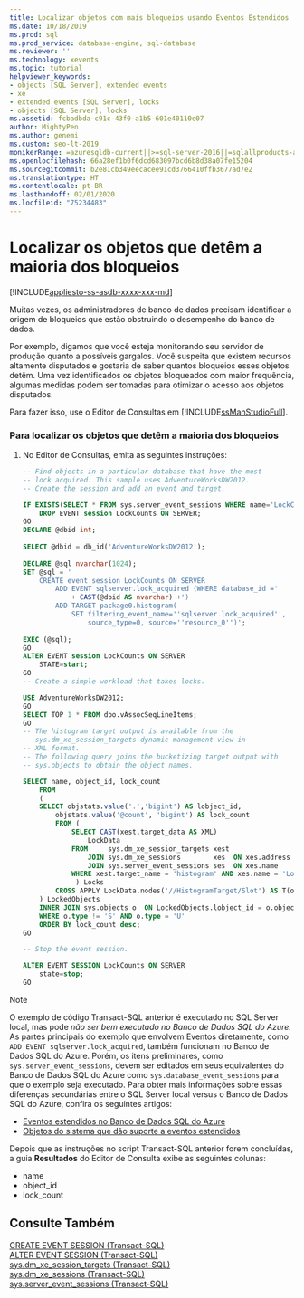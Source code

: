 ```yaml
---
title: Localizar objetos com mais bloqueios usando Eventos Estendidos
ms.date: 10/18/2019
ms.prod: sql
ms.prod_service: database-engine, sql-database
ms.reviewer: ''
ms.technology: xevents
ms.topic: tutorial
helpviewer_keywords:
- objects [SQL Server], extended events
- xe
- extended events [SQL Server], locks
- objects [SQL Server], locks
ms.assetid: fcbadbda-c91c-43f0-a1b5-601e40110e07
author: MightyPen
ms.author: genemi
ms.custom: seo-lt-2019
monikerRange: =azuresqldb-current||>=sql-server-2016||=sqlallproducts-allversions||>=sql-server-linux-2017||=azuresqldb-mi-current
ms.openlocfilehash: 66a28ef1b0f6dcd683097bcd6b8d38a07fe15204
ms.sourcegitcommit: b2e81cb349eecacee91cd3766410ffb3677ad7e2
ms.translationtype: HT
ms.contentlocale: pt-BR
ms.lasthandoff: 02/01/2020
ms.locfileid: "75234483"
---
```

# <a name="find-the-objects-that-have-the-most-locks-taken-on-them"></a>Localizar os objetos que detêm a maioria dos bloqueios

[!INCLUDE[appliesto-ss-asdb-xxxx-xxx-md](../../includes/appliesto-ss-asdb-xxxx-xxx-md.md)]

Muitas vezes, os administradores de banco de dados precisam identificar a origem de bloqueios que estão obstruindo o desempenho do banco de dados.  
  
Por exemplo, digamos que você esteja monitorando seu servidor de produção quanto a possíveis gargalos. Você suspeita que existem recursos altamente disputados e gostaria de saber quantos bloqueios esses objetos detêm. Uma vez identificados os objetos bloqueados com maior frequência, algumas medidas podem ser tomadas para otimizar o acesso aos objetos disputados.  
  
Para fazer isso, use o Editor de Consultas em [!INCLUDE[ssManStudioFull](../../includes/ssmanstudiofull-md.md)].  
  
### <a name="to-find-the-objects-that-have-the-most-locks"></a>Para localizar os objetos que detêm a maioria dos bloqueios  
  
1. No Editor de Consultas, emita as seguintes instruções:

    ```sql
    -- Find objects in a particular database that have the most
    -- lock acquired. This sample uses AdventureWorksDW2012.
    -- Create the session and add an event and target.
    
    IF EXISTS(SELECT * FROM sys.server_event_sessions WHERE name='LockCounts')
        DROP EVENT session LockCounts ON SERVER;
    GO
    DECLARE @dbid int;
  
    SELECT @dbid = db_id('AdventureWorksDW2012');
  
    DECLARE @sql nvarchar(1024);
    SET @sql = '
        CREATE event session LockCounts ON SERVER
            ADD EVENT sqlserver.lock_acquired (WHERE database_id ='
                + CAST(@dbid AS nvarchar) +')
            ADD TARGET package0.histogram(
                SET filtering_event_name=''sqlserver.lock_acquired'',
                    source_type=0, source=''resource_0'')';
  
    EXEC (@sql);
    GO
    ALTER EVENT session LockCounts ON SERVER
        STATE=start;
    GO
    -- Create a simple workload that takes locks.
    
    USE AdventureWorksDW2012;
    GO
    SELECT TOP 1 * FROM dbo.vAssocSeqLineItems;
    GO
    -- The histogram target output is available from the
    -- sys.dm_xe_session_targets dynamic management view in
    -- XML format.
    -- The following query joins the bucketizing target output with
    -- sys.objects to obtain the object names.
    
    SELECT name, object_id, lock_count
        FROM
        (
        SELECT objstats.value('.','bigint') AS lobject_id,
            objstats.value('@count', 'bigint') AS lock_count
            FROM (
                SELECT CAST(xest.target_data AS XML)
                    LockData
                FROM     sys.dm_xe_session_targets xest
                    JOIN sys.dm_xe_sessions        xes  ON xes.address = xest.event_session_address
                    JOIN sys.server_event_sessions ses  ON xes.name    = ses.name
                WHERE xest.target_name = 'histogram' AND xes.name = 'LockCounts'
                 ) Locks
            CROSS APPLY LockData.nodes('//HistogramTarget/Slot') AS T(objstats)
        ) LockedObjects
        INNER JOIN sys.objects o  ON LockedObjects.lobject_id = o.object_id
        WHERE o.type != 'S' AND o.type = 'U'
        ORDER BY lock_count desc;
    GO
    
    -- Stop the event session.
    
    ALTER EVENT SESSION LockCounts ON SERVER
        state=stop;
    GO
    ```

> [!NOTE]
> O exemplo de código Transact-SQL anterior é executado no SQL Server local, mas pode _não ser bem executado no Banco de Dados SQL do Azure._ As partes principais do exemplo que envolvem Eventos diretamente, como `ADD EVENT sqlserver.lock_acquired`, também funcionam no Banco de Dados SQL do Azure. Porém, os itens preliminares, como `sys.server_event_sessions`, devem ser editados em seus equivalentes do Banco de Dados SQL do Azure como `sys.database_event_sessions` para que o exemplo seja executado.
> Para obter mais informações sobre essas diferenças secundárias entre o SQL Server local versus o Banco de Dados SQL do Azure, confira os seguintes artigos:
> - [Eventos estendidos no Banco de Dados SQL do Azure](/azure/sql-database/sql-database-xevent-db-diff-from-svr#transact-sql-differences)
> - [Objetos do sistema que dão suporte a eventos estendidos](xevents-references-system-objects.md)

Depois que as instruções no script Transact-SQL anterior forem concluídas, a guia **Resultados** do Editor de Consulta exibe as seguintes colunas:
  
- name
- object_id
- lock_count
  
## <a name="see-also"></a>Consulte Também

[CREATE EVENT SESSION &#40;Transact-SQL&#41;](../../t-sql/statements/create-event-session-transact-sql.md)  
[ALTER EVENT SESSION &#40;Transact-SQL&#41;](../../t-sql/statements/alter-event-session-transact-sql.md)  
[sys.dm_xe_session_targets &#40;Transact-SQL&#41;](../../relational-databases/system-dynamic-management-views/sys-dm-xe-session-targets-transact-sql.md)  
[sys.dm_xe_sessions &#40;Transact-SQL&#41;](../../relational-databases/system-dynamic-management-views/sys-dm-xe-sessions-transact-sql.md)  
[sys.server_event_sessions &#40;Transact-SQL&#41;](../../relational-databases/system-catalog-views/sys-server-event-sessions-transact-sql.md)  

